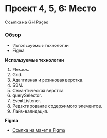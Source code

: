 # Проект 4, 5, 6: Место

[Ссылка на GH Pages](https://popiposter.github.io/mesto/index.html)

### Обзор

- Используемые технологии
- Figma

**Используемые технологии**

1. Flexbox.
2. Grid.
3. Адаптивная и резиновая верстка.
4. БЭМ.
5. Семантическая верстка.
6. querySelector.
7. EventListener.
8. Редактирование содержимого элементов.
9. Лайв-валидация.

**Figma**

- [Ссылка на макет в Figma](https://www.figma.com/file/2cn9N9jSkmxD84oJik7xL7/JavaScript.-Sprint-4?node-id=0%3A1)
